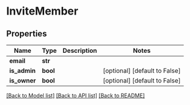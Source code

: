 # InviteMember

## Properties
Name | Type | Description | Notes
------------ | ------------- | ------------- | -------------
**email** | **str** |  | 
**is_admin** | **bool** |  | [optional] [default to False]
**is_owner** | **bool** |  | [optional] [default to False]

[[Back to Model list]](../README.md#documentation-for-models) [[Back to API list]](../README.md#documentation-for-api-endpoints) [[Back to README]](../README.md)


